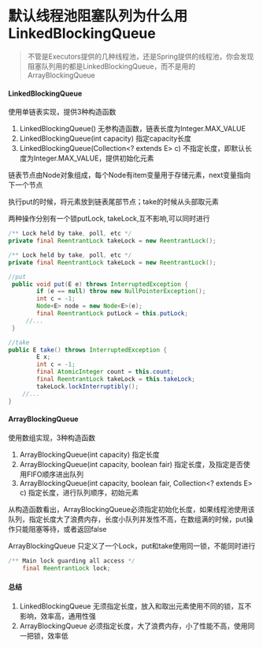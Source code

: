 # 默认线程池阻塞队列为什么用LinkedBlockingQueue

>  不管是Executors提供的几种线程池，还是Spring提供的线程池，你会发现阻塞队列用的都是LinkedBlockingQueue，而不是用的ArrayBlockingQueue

#### LinkedBlockingQueue

使用单链表实现，提供3种构造函数

1. LinkedBlockingQueue() 无参构造函数，链表长度为Integer.MAX_VALUE
2. LinkedBlockingQueue(int capacity) 指定capacity长度
3. LinkedBlockingQueue(Collection<? extends E> c)  不指定长度，即默认长度为Integer.MAX_VALUE，提供初始化元素

链表节点由Node对象组成，每个Node有item变量用于存储元素，next变量指向下一个节点

执行put的时候，将元素放到链表尾部节点；take的时候从头部取元素

两种操作分别有一个锁putLock, takeLock,互不影响,可以同时进行

```java
/** Lock held by take, poll, etc */
private final ReentrantLock takeLock = new ReentrantLock();

/** Lock held by take, poll, etc */
private final ReentrantLock takeLock = new ReentrantLock();

//put
 public void put(E e) throws InterruptedException {
        if (e == null) throw new NullPointerException();
        int c = -1;
        Node<E> node = new Node<E>(e);
        final ReentrantLock putLock = this.putLock;
     //...
 }

//take
public E take() throws InterruptedException {
        E x;
        int c = -1;
        final AtomicInteger count = this.count;
        final ReentrantLock takeLock = this.takeLock;
        takeLock.lockInterruptibly();
    //...
}
```

#### ArrayBlockingQueue

使用数组实现，3种构造函数

1. ArrayBlockingQueue(int capacity) 指定长度
2. ArrayBlockingQueue(int capacity, boolean fair) 指定长度，及指定是否使用FIFO顺序进出队列
3. ArrayBlockingQueue(int capacity, boolean fair, Collection<? extends E> c) 指定长度，进行队列顺序，初始元素

从构造函数看出，ArrayBlockingQueue必须指定初始化长度，如果线程池使用该队列，指定长度大了浪费内存，长度小队列并发性不高，在数组满的时候，put操作只能阻塞等待，或者返回false

ArrayBlockingQueue 只定义了一个Lock，put和take使用同一锁，不能同时进行

```java
/** Main lock guarding all access */
    final ReentrantLock lock;
```



#### 总结

1. LinkedBlockingQueue 无须指定长度，放入和取出元素使用不同的锁，互不影响，效率高，通用性强
2. ArrayBlockingQueue 必须指定长度，大了浪费内存，小了性能不高，使用同一把锁，效率低



